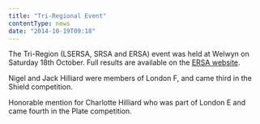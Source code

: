 ```yaml
---
title: "Tri-Regional Event"
contentType: news
date: "2014-10-19T09:18"
---
```


The Tri-Region (LSERSA, SRSA and ERSA) event was held at Welwyn on Saturday 18th October. Full results are available on the [ERSA website](http://www.ersa.co.uk/2014_races#TRI).

Nigel and Jack Hilliard were members of London F, and came third in the Shield competition.

Honorable mention for Charlotte Hilliard who was part of London E and came fourth in the Plate competition.
